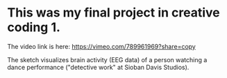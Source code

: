# This was my final project in creative coding 1.

The video link is here: https://vimeo.com/789961969?share=copy

The sketch visualizes brain activity (EEG data) of a person watching a dance performance ("detective work" at Sioban Davis Studios). 
 
